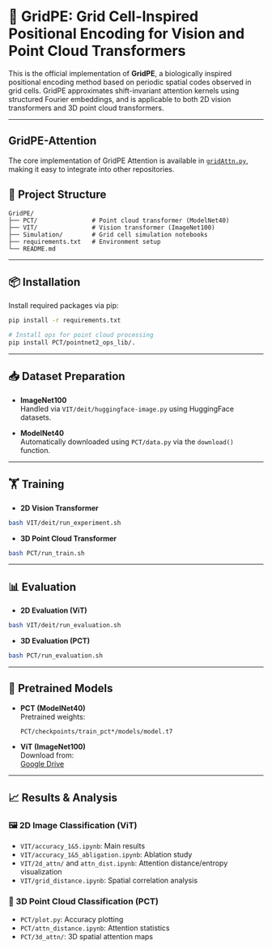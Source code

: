 # 📐 GridPE: Grid Cell-Inspired Positional Encoding for Vision and Point Cloud Transformers

This is the official implementation of **GridPE**, a biologically inspired positional encoding method based on periodic spatial codes observed in grid cells. GridPE approximates shift-invariant attention kernels using structured Fourier embeddings, and is applicable to both 2D vision transformers and 3D point cloud transformers.

---
## GridPE-Attention
The core implementation of GridPE Attention is available in [`gridAttn.py`](/PCT/gridAttn.py), making it easy to integrate into other repositories.

## 📁 Project Structure

```
GridPE/
├── PCT/               # Point cloud transformer (ModelNet40)
├── VIT/               # Vision transformer (ImageNet100)
├── Simulation/        # Grid cell simulation notebooks
├── requirements.txt   # Environment setup
└── README.md
```

---

## 📦 Installation

Install required packages via pip:
```bash
pip install -r requirements.txt

# Install ops for point cloud processing
pip install PCT/pointnet2_ops_lib/.
```

---

## 📥 Dataset Preparation

- **ImageNet100**  
  Handled via `VIT/deit/huggingface-image.py` using HuggingFace datasets.

- **ModelNet40**  
  Automatically downloaded using `PCT/data.py` via the `download()` function.

---

## 🏋️ Training

- **2D Vision Transformer**
```bash
bash VIT/deit/run_experiment.sh
```

- **3D Point Cloud Transformer**
```bash
bash PCT/run_train.sh
```

---

## 📊 Evaluation

- **2D Evaluation (ViT)**
```bash
bash VIT/deit/run_evaluation.sh
```

- **3D Evaluation (PCT)**
```bash
bash PCT/run_evaluation.sh
```

---

## 🧠 Pretrained Models

- **PCT (ModelNet40)**  
  Pretrained weights:
  ```
  PCT/checkpoints/train_pct*/models/model.t7
  ```

- **ViT (ImageNet100)**  
  Download from:  
  [Google Drive](https://drive.google.com/drive/folders/1amSClZKBXm1ewoNcDWHak2CXSbp9SAKe?usp=sharing)

---

## 📈 Results & Analysis

### 🖼️ 2D Image Classification (ViT)
- `VIT/accuracy_1&5.ipynb`: Main results
- `VIT/accuracy_1&5_abligation.ipynb`: Ablation study
- `VIT/2d_attn/` and `attn_dist.ipynb`: Attention distance/entropy visualization
- `VIT/grid_distance.ipynb`: Spatial correlation analysis

### 🧊 3D Point Cloud Classification (PCT)
- `PCT/plot.py`: Accuracy plotting
- `PCT/attn_distance.ipynb`: Attention statistics
- `PCT/3d_attn/`: 3D spatial attention maps